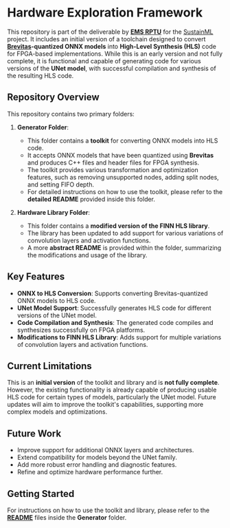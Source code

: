 # Hardware Exploration Framework

This repository is part of the deliverable by **[EMS RPTU](https://ems.eit.uni-kl.de/start)** for the [SustainML](https://sustainml.eu/index.php) project. It includes an initial version of a toolchain designed to convert **[Brevitas](https://github.com/Xilinx/brevitas)-quantized ONNX models** into **High-Level Synthesis (HLS)** code for FPGA-based implementations. While this is an early version and not fully complete, it is functional and capable of generating code for various versions of the **UNet model**, with successful compilation and synthesis of the resulting HLS code.

## Repository Overview

This repository contains two primary folders:

1. **Generator Folder**:
    - This folder contains a **toolkit** for converting ONNX models into HLS code.
    - It accepts ONNX models that have been quantized using **Brevitas** and produces C++ files and header files for FPGA synthesis.
    - The toolkit provides various transformation and optimization features, such as removing unsupported nodes, adding split nodes, and setting FIFO depth.
    - For detailed instructions on how to use the toolkit, please refer to the **detailed README** provided inside this folder.

2. **Hardware Library Folder**:
    - This folder contains a **modified version of the FINN HLS library**.
    - The library has been updated to add support for various variations of convolution layers and activation functions.
    - A more **abstract README** is provided within the folder, summarizing the modifications and usage of the library.

## Key Features

- **ONNX to HLS Conversion**: Supports converting Brevitas-quantized ONNX models to HLS code.
- **UNet Model Support**: Successfully generates HLS code for different versions of the UNet model.
- **Code Compilation and Synthesis**: The generated code compiles and synthesizes successfully on FPGA platforms.
- **Modifications to FINN HLS Library**: Adds support for multiple variations of convolution layers and activation functions.

## Current Limitations

This is an **initial version** of the toolkit and library and is **not fully complete**. However, the existing functionality is already capable of producing usable HLS code for certain types of models, particularly the UNet model. Future updates will aim to improve the toolkit's capabilities, supporting more complex models and optimizations.

## Future Work

- Improve support for additional ONNX layers and architectures.
- Extend compatibility for models beyond the UNet family.
- Add more robust error handling and diagnostic features.
- Refine and optimize hardware performance further.

## Getting Started

For instructions on how to use the toolkit and library, please refer to the **[README](Generator/README.md)** files inside the **Generator** folder.
